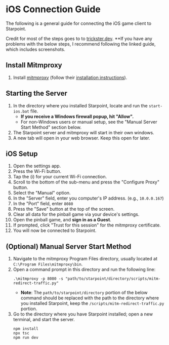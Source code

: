 # iOS Connection Guide
The following is a general guide for connecting the iOS game client to Starpoint.

Credit for most of the steps goes to to [trickster.dev](https://www.trickster.dev/post/setting-up-mitmproxy-with-ios17.1/).
**If you have any problems with the below steps, I recommend following the linked guide, which includes screenshots.

## Install Mitmproxy
1. Install [mitmproxy](https://mitmproxy.org) (follow their [installation instructions](https://docs.mitmproxy.org/stable/overview-installation/)).

## Starting the Server
1. In the directory where you installed Starpoint, locate and run the ``start-ios.bat`` file.
   - **If you receive a Windows firewall popup, hit "Allow".**
   - For non-Windows users or manual setup, see the "Manual Server Start Method" section below.
2. The Starpoint server and mitmproxy will start in their own windows.
3. A new tab will open in your web browser. Keep this open for later.

## iOS Setup
1. Open the settings app.
2. Press the Wi-Fi button.
3. Tap the (i) for your current Wi-Fi connection.
4. Scroll to the bottom of the sub-menu and press the "Configure Proxy" button.
5. Select the "Manual" option.
6. In the "Server" field, enter you computer's IP address. (e.g., `10.0.0.167`)
7. In the "Port" field, enter `8080`
8. Press the "Save" button at the top of the screen.
6. Clear all data for the pinball game via your device's settings.
7. Open the pinball game, and **sign in as a Guest**.
8. If prompted, click "Trust for this session" for the mitmproxy certificate.
9. You will now be connected to Starpoint.

## (Optional) Manual Server Start Method
1. Navigate to the mitmproxy Program Files directory, usually located at ``C:\Program Files\mitmproxy\bin``.
2. Open a command prompt in this directory and run the following line:
   ```
   .\mitmproxy -p 8080 -s "path/to/starpoint/directory/scripts/mitm-redirect-traffic.py"
   ```
   - **Note**: The ``path/to/starpoint/directory`` portion of the below command should be replaced with the path to the directory where you installed Starpoint, keep the ``/scripts/mitm-redirect-traffic.py`` portion.
3. Go to the directory where you have Starpoint installed; open a new terminal, and start the server.
   ```
   npm install
   npx tsc
   npm run dev
   ```